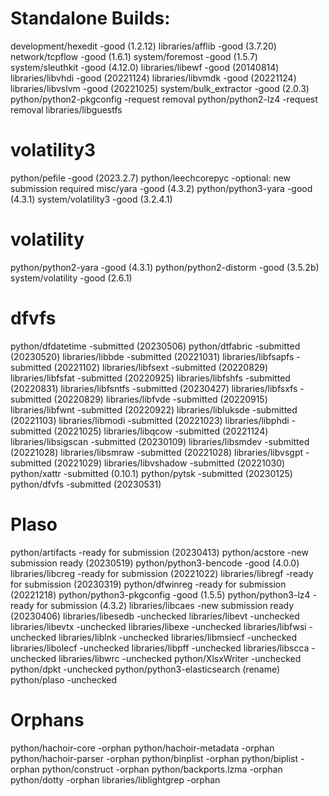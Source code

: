 # Standalone Builds:
development/hexedit              -good (1.2.12)
libraries/afflib                 -good (3.7.20)
network/tcpflow                  -good (1.6.1)
system/foremost                  -good (1.5.7) 
system/sleuthkit                 -good (4.12.0)
libraries/libewf                 -good (20140814)
libraries/libvhdi                -good (20221124)
libraries/libvmdk                -good (20221124)
libraries/libvslvm               -good (20221025)
system/bulk_extractor            -good (2.0.3)
python/python2-pkgconfig         -request removal
python/python2-lz4               -request removal
libraries/libguestfs

# volatility3
python/pefile                    -good (2023.2.7)
python/leechcorepyc              -optional: new submission required
misc/yara                        -good (4.3.2)
python/python3-yara              -good (4.3.1)
system/volatility3               -good (3.2.4.1)

# volatility
python/python2-yara              -good (4.3.1)
python/python2-distorm           -good (3.5.2b)
system/volatility                -good (2.6.1)

# dfvfs
python/dfdatetime                -submitted (20230506)
python/dtfabric                  -submitted (20230520)
libraries/libbde                 -submitted (20221031)
libraries/libfsapfs              -submitted (20221102)
libraries/libfsext               -submitted (20220829)
libraries/libfsfat               -submitted (20220925)
libraries/libfshfs               -submitted (20220831)
libraries/libfsntfs              -submitted (20230427)
libraries/libfsxfs               -submitted (20220829)
libraries/libfvde                -submitted (20220915)
libraries/libfwnt                -submitted (20220922)
libraries/libluksde              -submitted (20221103)
libraries/libmodi                -submitted (20221023)
libraries/libphdi                -submitted (20221025)
libraries/libqcow                -submitted (20221124)
libraries/libsigscan             -submitted (20230109)
libraries/libsmdev               -submitted (20221028)
libraries/libsmraw               -submitted (20221028)
libraries/libvsgpt               -submitted (20221029)
libraries/libvshadow             -submitted (20221030)
python/xattr                     -submitted (0.10.1)
python/pytsk                     -submitted (20230125)
python/dfvfs                     -submitted (20230531)

# Plaso
python/artifacts                 -ready for submission (20230413)
python/acstore                   -new submission ready (20230519)
python/python3-bencode           -good (4.0.0)
libraries/libcreg                -ready for submission (20221022)
libraries/libregf                -ready for submission (20230319)
python/dfwinreg                  -ready for submission (20221218)
python/python3-pkgconfig         -good (1.5.5)
python/python3-lz4               -ready for submission (4.3.2)
libraries/libcaes                -new submission ready (20230406)
libraries/libesedb               -unchecked
libraries/libevt                 -unchecked
libraries/libevtx                -unchecked
libraries/libexe                 -unchecked
libraries/libfwsi                -unchecked
libraries/liblnk                 -unchecked
libraries/libmsiecf              -unchecked
libraries/libolecf               -unchecked
libraries/libpff                 -unchecked
libraries/libscca                -unchecked
libraries/libwrc                 -unchecked
python/XlsxWriter                -unchecked
python/dpkt                      -unchecked
python/python3-elasticsearch     (rename)
python/plaso                     -unchecked

# Orphans

python/hachoir-core              -orphan
python/hachoir-metadata          -orphan
python/hachoir-parser            -orphan
python/binplist                  -orphan
python/biplist                   -orphan
python/construct                 -orphan
python/backports.lzma            -orphan
python/dotty                     -orphan
libraries/liblightgrep           -orphan
